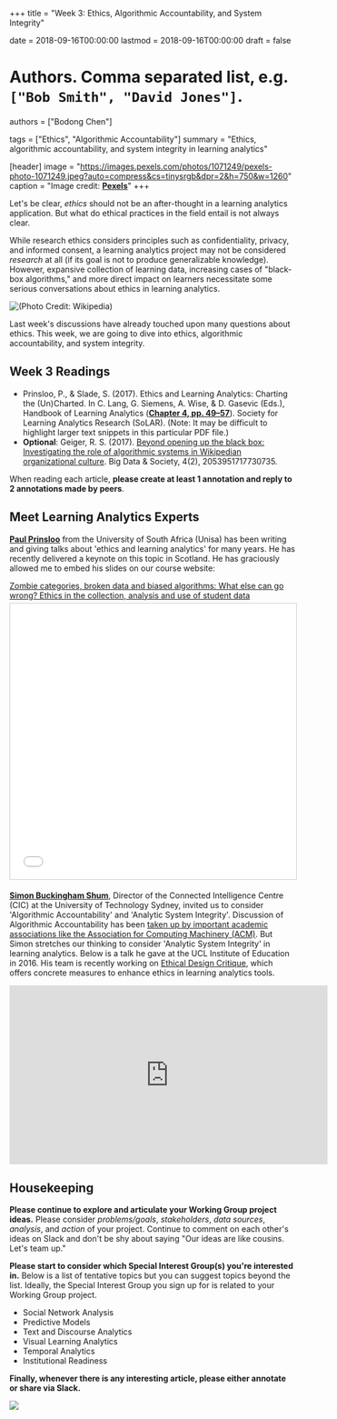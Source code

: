 +++
title = "Week 3: Ethics, Algorithmic Accountability, and System Integrity"

date = 2018-09-16T00:00:00
lastmod = 2018-09-16T00:00:00
draft = false

# Authors. Comma separated list, e.g. `["Bob Smith", "David Jones"]`.
authors = ["Bodong Chen"]

tags = ["Ethics", "Algorithmic Accountability"]
summary = "Ethics, algorithmic accountability, and system integrity in learning analytics"

[header]
image = "https://images.pexels.com/photos/1071249/pexels-photo-1071249.jpeg?auto=compress&cs=tinysrgb&dpr=2&h=750&w=1260"
caption = "Image credit: [**Pexels**](https://www.pexels.com/photo/close-up-photography-of-person-holding-crystal-ball-1071249/)"
+++

Let's be clear, *ethics* should not be an after-thought in a learning analytics application. But what do ethical practices in the field entail is not always clear. 

While research ethics considers principles such as confidentiality, privacy, and informed consent, a learning analytics project may not be considered *research* at all (if its goal is not to produce generalizable knowledge). However, expansive collection of learning data, increasing cases of "black-box algorithms," and more direct impact on learners necessitate some serious conversations about ethics in learning analytics. 

![(Photo Credit: [Wikipedia](https://en.wikipedia.org/wiki/Black_box))](https://upload.wikimedia.org/wikipedia/commons/7/7c/Blackbox3D-withGraphs.png)  

Last week's discussions have already touched upon many questions about ethics. This week, we are going to dive into ethics, algorithmic accountability, and system integrity. 

## Week 3 Readings

- Prinsloo, P., & Slade, S. (2017). Ethics and Learning Analytics: Charting the (Un)Charted. In C. Lang, G. Siemens, A. Wise, & D. Gasevic (Eds.), Handbook of Learning Analytics ([**Chapter 4, pp. 49–57**](https://solaresearch.org/wp-content/uploads/2017/05/chapter4.pdf)). Society for Learning Analytics Research (SoLAR).  (Note: It may be difficult to highlight larger text snippets in this particular PDF file.)
- **Optional**: Geiger, R. S. (2017). [Beyond opening up the black box: Investigating the role of algorithmic systems in Wikipedian organizational culture](http://journals.sagepub.com/doi/pdf/10.1177/2053951717730735). Big Data & Society, 4(2), 2053951717730735.

When reading each article, **please create at least 1 annotation and reply to 2 annotations made by peers**. 

## Meet Learning Analytics Experts

**[Paul Prinsloo](https://opendistanceteachingandlearning.wordpress.com/about/)** from the University of South Africa (Unisa) has been writing and giving talks about 'ethics and learning analytics' for many years. He has recently delivered a keynote on this topic in Scotland. He has graciously allowed me to embed his slides on our course website:

<div style="margin-bottom:5px"> <a href="//www.slideshare.net/prinsp/zombie-categories-broken-data-and-biased-algorithms-what-else-can-go-wrong-ethics-in-the-collection-analysis-and-use-of-student-data-111886874" title="Zombie categories, broken data and biased algorithms: What else can go wrong? Ethics in the collection, analysis and use of student data" target="_blank">Zombie categories, broken data and biased algorithms: What else can go wrong? Ethics in the collection, analysis and use of student data</a> </div>
<iframe src="//www.slideshare.net/slideshow/embed_code/key/lJfMuY2tUK6WVI" width="595" height="485" frameborder="0" marginwidth="0" marginheight="0" scrolling="no" style="border:1px solid #CCC; border-width:1px; margin-bottom:5px; max-width: 100%;" allowfullscreen> </iframe>


**[Simon Buckingham Shum](http://simon.buckinghamshum.net/)**, Director of the Connected Intelligence Centre (CIC) at the University of Technology Sydney, invited us to consider 'Algorithmic Accountability' and 'Analytic System Integrity'. Discussion of Algorithmic Accountability has been [taken up by important academic associations like the Association for Computing Machinery (ACM)](https://www.acm.org/binaries/content/assets/public-policy/2017_usacm_statement_algorithms.pdf). But Simon stretches our thinking to consider 'Analytic System Integrity' in learning analytics. Below is a talk he gave at the UCL Institute of Education in 2016. His team is recently working on [Ethical Design Critique](http://simon.buckinghamshum.net/2018/08/ethical-design-critique/), which offers concrete measures to enhance ethics in learning analytics tools.

<iframe width="560" height="315" src="https://www.youtube-nocookie.com/embed/0t0IWvcO-Uo?rel=0" frameborder="0" allow="autoplay; encrypted-media" allowfullscreen></iframe>


## Housekeeping

**Please continue to explore and articulate your Working Group project ideas.** Please consider *problems/goals*, *stakeholders*, *data sources*, *analysis*, and *action* of your project. Continue to comment on each other's ideas on Slack and don't be shy about saying "Our ideas are like cousins. Let's team up."

**Please start to consider which Special Interest Group(s) you're interested in.** Below is a list of tentative topics but you can suggest topics beyond the list. Ideally, the Special Interest Group you sign up for is related to your Working Group project.

- Social Network Analysis
- Predictive Models
- Text and Discourse Analytics
- Visual Learning Analytics
- Temporal Analytics
- Institutional Readiness

**Finally, whenever there is any interesting article, please either annotate or share via Slack.**

![](http://www.basised.com/scottsdale/files/2018/02/adios-gif-tumblr-10.gif)
